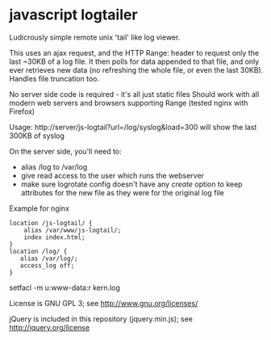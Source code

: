 # javascript logtailer

Ludicrously simple remote unix 'tail' like log viewer.

This uses an ajax request, and the HTTP Range: header to request only the last
~30KB of a log file. It then polls for data appended to that file, and only
ever retrieves new data (no refreshing the whole file, or even the last 30KB).
Handles file truncation too.

No server side code is required - it's all just static files
Should work with all modern web servers and browsers supporting Range (tested nginx with Firefox) 

Usage:
http://server/js-logtail?url=/log/syslog&load=300
will show the last 300KB of syslog

On the server side, you'll need to:
 * alias /log to /var/log
 * give read access to the user which runs the webserver
 * make sure logrotate config doesn't have any *create* option to keep attributes 
   for the new file as they were for the original log file

Example for nginx

    location /js-logtail/ {
        alias /var/www/js-logtail/;
        index index.html;
    }
    location /log/ {
       alias /var/log/;
       access_log off;
    }

setfacl -m u:www-data:r kern.log


License is GNU GPL 3; see http://www.gnu.org/licenses/

jQuery is included in this repository (jquery.min.js);
see http://jquery.org/license
